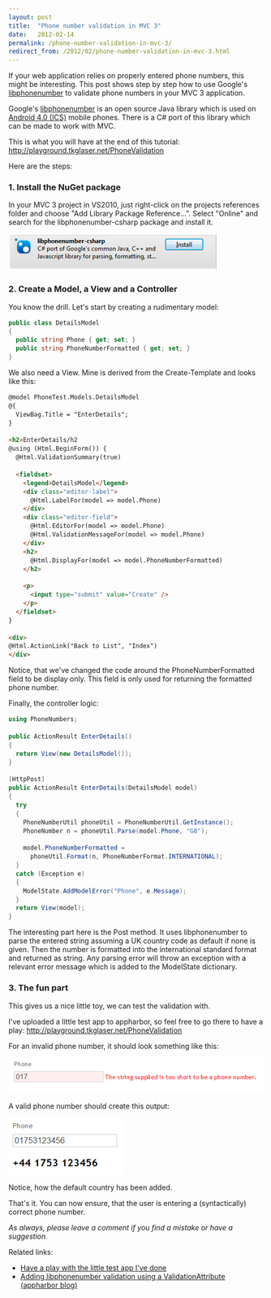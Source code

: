 ```yaml
---
layout: post
title:  "Phone number validation in MVC 3"
date:   2012-02-14
permalink: /phone-number-validation-in-mvc-3/
redirect_from: /2012/02/phone-number-validation-in-mvc-3.html
---
```

If your web application relies on properly entered phone numbers, this might be interesting. 
This post shows step by step how to use Google's [libphonenumber](http://code.google.com/p/libphonenumber/) to validate 
phone numbers in your MVC 3 application.

Google's [libphonenumber](http://code.google.com/p/libphonenumber/) is an open 
source Java library which is used on [Android 4.0 (ICS)](http://www.android.com/about/ice-cream-sandwich/) mobile phones. There is a C# port of this library which can be made to work with MVC.

This is what you will have at the end of this tutorial: http://playground.tkglaser.net/PhoneValidation

Here are the steps:

### 1. Install the NuGet package

In your MVC 3 project in VS2010, just right-click on the projects references folder and choose "Add Library Package Reference...". Select "Online" and search for the libphonenumber-csharp package and install it.

![Nuget](/assets/images/nuget.png)

### 2. Create a Model, a View and a Controller

You know the drill. Let's start by creating a rudimentary model:
```csharp
public class DetailsModel
{
  public string Phone { get; set; }
  public string PhoneNumberFormatted { get; set; }
}
```
We also need a View. Mine is derived from the Create-Template and looks like this:
```html
@model PhoneTest.Models.DetailsModel
@{
  ViewBag.Title = "EnterDetails";
}

<h2>EnterDetails/h2
@using (Html.BeginForm()) {
  @Html.ValidationSummary(true)
  
  <fieldset>
    <legend>DetailsModel</legend> 
    <div class="editor-label">
      @Html.LabelFor(model => model.Phone)
    </div>
    <div class="editor-field">
      @Html.EditorFor(model => model.Phone)
      @Html.ValidationMessageFor(model => model.Phone)
    </div>
    <h2>
      @Html.DisplayFor(model => model.PhoneNumberFormatted)
    </h2>

    <p>
      <input type="submit" value="Create" />
    </p>
  </fieldset>
}

<div>
@Html.ActionLink("Back to List", "Index")
</div>
```
Notice, that we've changed the code around the PhoneNumberFormatted field to be display only. This field is only used for returning the formatted phone number.

Finally, the controller logic:
```csharp
using PhoneNumbers;

public ActionResult EnterDetails()
{
  return View(new DetailsModel());
}

[HttpPost]
public ActionResult EnterDetails(DetailsModel model)
{
  try
  {
    PhoneNumberUtil phoneUtil = PhoneNumberUtil.GetInstance();
    PhoneNumber n = phoneUtil.Parse(model.Phone, "GB");

    model.PhoneNumberFormatted =
      phoneUtil.Format(n, PhoneNumberFormat.INTERNATIONAL);
  }
  catch (Exception e)
  {
    ModelState.AddModelError("Phone", e.Message);
  }
  return View(model);
}
```
The interesting part here is the Post method. It uses libphonenumber to parse the entered string assuming a UK country code as default if none is given. Then the number is formatted into the international standard format and returned as string.
Any parsing error will throw an exception with a relevant error message which is added to the ModelState dictionary.

### 3. The fun part

This gives us a nice little toy, we can test the validation with.

I've uploaded a little test app to appharbor, so feel free to go there to have a play: http://playground.tkglaser.net/PhoneValidation

For an invalid phone number, it should look something like this:

![Phonefail](/assets/images/phonefail.png)

A valid phone number should create this output:

![Phonesuccess](/assets/images/phonesuccess.png)

Notice, how the default country has been added.

That's it. You can now ensure, that the user is entering a (syntactically) correct phone number.

*As always, please leave a comment if you find a mistake or have a suggestion.*

Related links:

- [Have a play with the little test app I've done](http://playground.tkglaser.net/PhoneValidation)
- [Adding libphonenumber validation using a ValidationAttribute (appharbor blog)](http://blog.appharbor.com/2012/02/03/net-phone-number-validation-with-google-libphonenumber)
